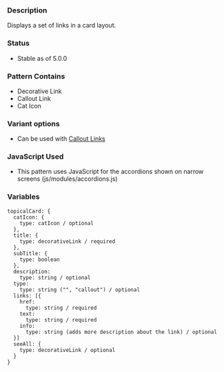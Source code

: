 ### Description
Displays a set of links in a card layout.

### Status
* Stable as of 5.0.0

### Pattern Contains
* Decorative Link
* Callout Link
* Cat Icon

### Variant options
* Can be used with [Callout Links](./?p=molecules-topical-card-with-callout-links)

### JavaScript Used
* This pattern uses JavaScript for the accordions shown on narrow screens (js/modules/accordions.js)

### Variables
~~~
topicalCard: {
  catIcon: { 
    type: catIcon / optional
  },
  title: {
    type: decorativeLink / required
  },
  subTitle: {
    type: boolean
  },
  description:
    type: string / optional
  type:
    type: string ("", "callout") / optional
  links: [{
    href:
      type: string / required
    text:
      type: string / required
    info:
      type: string (adds more description about the link) / optional
  }]
  seeAll: {
    type: decorativeLink / optional
  }
}
~~~
